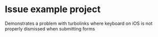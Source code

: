 # Issue example project

Demonstrates a problem with turbolinks where keyboard on iOS is not properly dismissed when submitting forms
